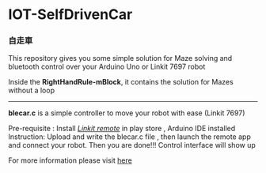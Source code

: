 # IOT-SelfDrivenCar

### 自走車

This repository gives you some simple solution for Maze solving and bluetooth control over your Arduino Uno or Linkit 7697 robot

Inside the **RightHandRule-mBlock**, it contains the solution for Mazes without a  loop

---

**blecar.c** is a simple controller to move your robot with ease (Linkit 7697)

Pre-requisite : Install *[Linkit remote](https://play.google.com/store/apps/details?id=com.mediatek.labs.linkitremote&hl=en_US)* in play store , Arduino IDE installed
Instruction: Upload and write the blecar.c file , then launch the remote app and connect your robot. Then you are done!!! Control interface will show up

For more information please visit [here](http://blog.cavedu.com/2017/09/11/linkit-7697-ios-%E6%96%B9%E6%A1%88-%E5%AF%AB%E5%87%BA-arduino-code%E8%87%AA%E5%8B%95%E7%94%9F%E6%88%90%E6%89%8B%E6%A9%9F%E4%BB%8B%E9%9D%A2%EF%BC%81/)